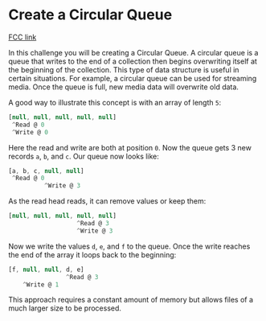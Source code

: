 # Create a Circular Queue

[FCC link](https://www.freecodecamp.org/learn/coding-interview-prep/data-structures/create-a-circular-queue)

In this challenge you will be creating a Circular Queue. A circular queue is a
queue that writes to the end of a collection then begins overwriting itself at
the beginning of the collection. This type of data structure is useful in
certain situations. For example, a circular queue can be used for streaming
media. Once the queue is full, new media data will overwrite old data.

A good way to illustrate this concept is with an array of length `5`:

```js
[null, null, null, null, null]
 ^Read @ 0
 ^Write @ 0
```

Here the read and write are both at position `0`. Now the queue gets 3 new
records `a`, `b`, and `c`. Our queue now looks like:

```js
[a, b, c, null, null]
 ^Read @ 0
          ^Write @ 3
```

As the read head reads, it can remove values or keep them:

```js
[null, null, null, null, null]
                   ^Read @ 3
                   ^Write @ 3
```

Now we write the values `d`, `e`, and `f` to the queue. Once the write reaches
the end of the array it loops back to the beginning:

```js
[f, null, null, d, e]
                ^Read @ 3
    ^Write @ 1
```

This approach requires a constant amount of memory but allows files of a much
larger size to be processed.
